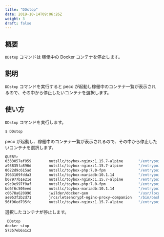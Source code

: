 ```yaml
---
title: "DDstop"
date: 2019-10-14T09:06:26Z
weight: 3
draft: false
---
```


## 概要
``DDstop`` コマンドは 稼働中の Docker コンテナを停止します。

## 説明
``DDstop`` コマンドを実行すると peco が起動し稼働中のコンテナ一覧が表示されるので、その中から停止したいコンテナを選択します。

## 使い方
``DDstop`` コマンドを実行します。

```bash
$ DDstop
```

peco が起動し、稼働中のコンテナ一覧が表示されるので、その中から停止したいコンテナを選択します。

```bash
QUERY>                                                                 IgnoreCase [10 (1/1)]
0333057af059        nutsllc/toybox-nginx:1.15.7-alpine       "/entrypoint-ex.sh"      36 min
a93835fa896d        nutsllc/toybox-nginx:1.15.7-alpine       "/entrypoint-ex.sh"      7 week
0622d9c615ad        nutsllc/toybox-php:7.0-fpm               "/entrypoint-ex.sh p…"   7 week
3963109fdda3        nutsllc/toybox-mariadb:10.1.14           "/entrypoint-ex.sh"      7 week
b67977b1e21e        nutsllc/toybox-nginx:1.15.7-alpine       "/entrypoint-ex.sh"      7 week
e9c9e997f0af        nutsllc/toybox-php:7.0-fpm               "/entrypoint-ex.sh p…"   7 week
bd6f6c506eed        nutsllc/toybox-mariadb:10.1.14           "/entrypoint-ex.sh"      7 week
c0678a620996        jwilder/docker-gen                       "/usr/local/bin/dock…"   7 week
ae953f2b2d71        jrcs/letsencrypt-nginx-proxy-companion   "/bin/bash /app/entr…"   7 week
56f96ed795fc        nutsllc/toybox-nginx:1.15.7-alpine       "/entrypoint-ex.sh"      7 week
```

選択したコンテナが停止します。

```bash
 DDstop
docker stop
57357eb6a1c2
```
